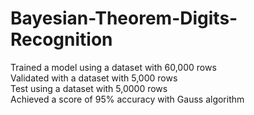 # Bayesian-Theorem-Digits-Recognition  
Trained a model using a dataset with 60,000 rows  
Validated with a dataset with 5,000 rows  
Test using a dataset with 5,0000 rows  
Achieved a score of 95% accuracy with Gauss algorithm  
